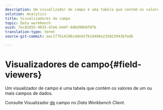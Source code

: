 ```yaml
---
description: Um visualizador de campo é uma tabela que contém os valores de um ou mais campos de dados.
solution: Analytics
title: Visualizadores de campo
topic: Data workbench
uuid: 7ec82855-4035-47e6-b44f-0d6d98b0f8fb
translation-type: tm+mt
source-git-commit: aec1f7b14198cdde91f61d490a235022943bfedb

---
```



# Visualizadores de campo{#field-viewers}

Um visualizador de campo é uma tabela que contém os valores de um ou mais campos de dados.

Consulte Visualizador [de](../../../../home/c-get-started/c-admin-intrf/c-dataset-mgrs/c-fld-vwrs/c-fld-vwrs.md#concept-194cb94501564145ae059e53c0e4bec3) campo no *Data Workbench Client*.
